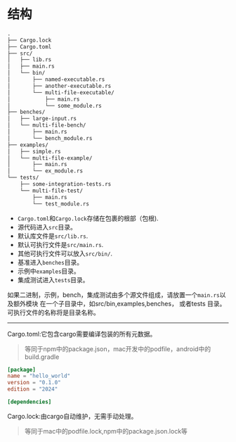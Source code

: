 # 结构

```txt
.
├── Cargo.lock
├── Cargo.toml
├── src/
│   ├── lib.rs
│   ├── main.rs
│   └── bin/
│       ├── named-executable.rs
│       ├── another-executable.rs
│       └── multi-file-executable/
│           ├── main.rs
│           └── some_module.rs
├── benches/
│   ├── large-input.rs
│   └── multi-file-bench/
│       ├── main.rs
│       └── bench_module.rs
├── examples/
│   ├── simple.rs
│   └── multi-file-example/
│       ├── main.rs
│       └── ex_module.rs
└── tests/
    ├── some-integration-tests.rs
    └── multi-file-test/
        ├── main.rs
        └── test_module.rs
```

- `Cargo.toml`和`Cargo.lock`存储在包裹的根部（包根).
- 源代码进入`src`目录。
- 默认库文件是`src/lib.rs`.
- 默认可执行文件是`src/main.rs`.
- 其他可执行文件可以放入`src/bin/`.
- 基准进入`benches`目录。
- 示例中`examples`目录。
- 集成测试进入`tests`目录。

如果二进制，示例，bench，集成测试由多个源文件组成，请放置一个`main.rs`以及额外模块 在一个子目录中，如src/bin,examples,benches， 或者tests 目录。可执行文件的名称将是目录名称。

---

Cargo.toml:它包含cargo需要编译包装的所有元数据。
>等同于npm中的package.json，mac开发中的podfile，android中的build.gradle

```toml
[package]
name = "hello_world"
version = "0.1.0"
edition = "2024"

[dependencies]
```

Cargo.lock:由cargo自动维护，无需手动处理。
>等同于mac中的podfile.lock,npm中的package.json.lock等
